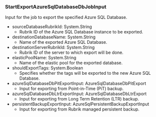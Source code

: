 ### StartExportAzureSqlDatabaseDbJobInput
Input for the job to export the specified Azure SQL Database.

- sourceDatabaseRubrikId: System.String
  - Rubrik ID of the Azure SQL Database instance to be exported.
- destinationDatabaseName: System.String
  - Name of the exported Azure SQL Database.
- destinationServerRubrikId: System.String
  - Rubrik ID of the server to which export will be done.
- elasticPoolName: System.String
  - Name of the elastic pool for the exported database.
- shouldExportTags: System.Boolean
  - Specifies whether the tags will be exported to the new Azure SQL Database.
- azureSqlDatabaseDbPitExportInput: AzureSqlDatabaseDbPitExport
  - Input for exporting from Point-in-Time (PiT) backup.
- azureSqlDatabaseDbLtrExportInput: AzureSqlDatabaseDbLtrExport
  - Input for exporting from Long Term Retention (LTR) backup.
- persistentBackupExportInput: AzureSqlPersistentBackupExportInput
  - Input for exporting from Rubrik managed persistent backup.
